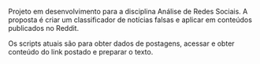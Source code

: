 Projeto em desenvolvimento para a disciplina Análise de Redes Sociais. A proposta é criar um classificador de notícias falsas e aplicar em conteúdos publicados no Reddit.


Os scripts atuais são para obter dados de postagens, acessar e obter conteúdo do link postado e preparar o texto.
